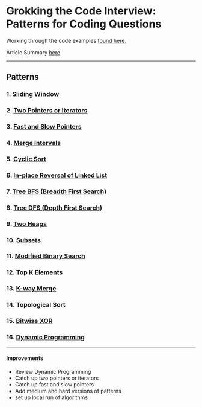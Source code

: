 # Grokking the Code Interview: Patterns for Coding Questions

Working through the code examples
[found here.](https://www.educative.io/courses/grokking-the-coding-interview)

Article Summary [here](https://hackernoon.com/14-patterns-to-ace-any-coding-interview-question-c5bb3357f6ed)

___

## Patterns
### 1. [Sliding Window](sliding-window)
### 2. [Two Pointers or Iterators](two-pointers-or-iterators)
### 3. [Fast and Slow Pointers](fast-and-slow-pointers)
### 4. [Merge Intervals](merge-intervals)
### 5. [Cyclic Sort](cyclic-sort)
### 6. [In-place Reversal of Linked List](linkedlist-reversal)
### 7. [Tree BFS (Breadth First Search)](tree-bfs)
### 8. [Tree DFS (Depth First Search)](tree-dfs)
### 9. [Two Heaps](two-heaps)
### 10. [Subsets](subsets)
### 11. [Modified Binary Search](modified-binary-search)
### 12. [Top K Elements](top-k-elements)
### 13. [K-way Merge](k-way-merge)
### 14. Topological Sort
### 15. [Bitwise XOR](bitwise-xor)
### 16. [Dynamic Programming](dynamic-programming)

___

#### Improvements
- Review Dynamic Programming
- Catch up two pointers or iterators
- Catch up fast and slow pointers
- Add medium and hard versions of patterns
- set up local run of algorithms